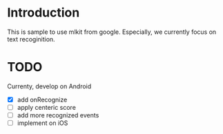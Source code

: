 
# Introduction

This is sample to use mlkit from google. Especially, we currently focus on text recoginition.

# TODO

Currenty, develop on Android

- [x] add onRecognize
- [ ] apply centeric score
- [ ] add more recognized events
- [ ] implement on iOS
